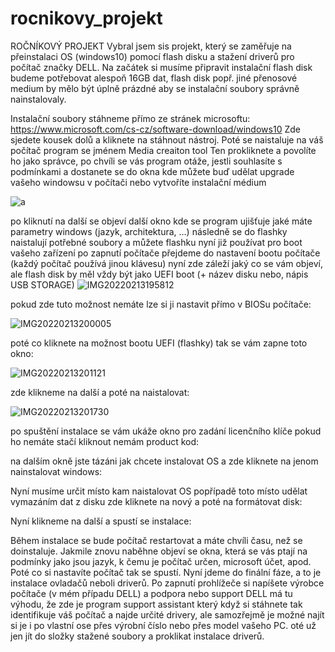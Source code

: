 # rocnikovy_projekt
ROČNÍKOVÝ PROJEKT 
Vybral jsem sis projekt, který se zaměřuje na přeinstalaci OS (windows10) pomocí flash disku a stažení driverů pro počítač značky DELL.
Na začátek si musíme připravit instalační flash disk budeme potřebovat alespoň 16GB dat, flash disk popř. jiné přenosové medium by mělo být úplně prázdné aby se instalační soubory správně nainstalovaly.

Instalační soubory stáhneme přímo ze stránek microsoftu: https://www.microsoft.com/cs-cz/software-download/windows10
Zde sjedete kousek dolů a kliknete na stáhnout nástroj. Poté se naistaluje na váš počítač program se jménem Media creaiton tool
Ten prokliknete a povolíte ho jako správce, po chvíli se vás program otáže, jestli souhlasíte s podmínkami a dostanete se do okna kde můžete buď udělat upgrade vašeho windowsu v počítači nebo vytvoříte instalační médium

![a](https://user-images.githubusercontent.com/106344975/170732859-e2a7c34d-f6c1-4266-bc95-2ea731e06a6d.png)


po kliknutí na další se objeví další okno kde se program ujišťuje jaké máte parametry windows (jazyk, architektura, …)
následně se do flashky naistalují potřebné soubory a můžete flashku nyní již používat pro boot vašeho zařízení
po zapnutí počítače přejdeme do nastavení bootu počítače (každý počítač používá jinou klávesu) 
nyní zde záleží jaký co se vám objeví, ale flash disk by měl vždy být jako UEFI boot (+ název disku nebo, nápis USB STORAGE) 
![IMG20220213195812](https://user-images.githubusercontent.com/106344975/170733083-0a8a38d5-d34d-4e4f-b4ee-c5501f46350d.jpg)

pokud zde tuto možnost nemáte lze si ji nastavit přímo v BIOSu počítače:

![IMG20220213200005](https://user-images.githubusercontent.com/106344975/170733829-73cdb961-409d-45ea-85f6-35b54b76c8f3.jpg)

poté co kliknete na možnost bootu UEFI (flashky) tak se vám zapne toto okno: 

![IMG20220213201121](https://user-images.githubusercontent.com/106344975/170733960-46908274-6b1a-4a3c-80eb-798ff1185625.jpg)


zde klikneme na další a poté na naistalovat: 

![IMG20220213201730](https://user-images.githubusercontent.com/106344975/170734098-798f38e6-d0cd-470d-a54a-20fb575aef41.jpg)


po spuštění instalace se vám ukáže okno pro zadání licenčního klíče pokud ho nemáte stačí kliknout nemám product kod: 




na dalším okně jste tázáni jak chcete instalovat OS a zde kliknete na jenom nainstalovat windows: 



Nyní musíme určit místo kam naistalovat OS popřípadě toto místo udělat vymazáním dat z disku zde kliknete na nový a poté na formátovat disk:    

Nyní klikneme na další a spustí se instalace:
 
Během instalace se bude počítač restartovat a máte chvíli času, než se doinstaluje.
Jakmile znovu naběhne objeví se okna, která se vás ptají na podmínky jako jsou jazyk, k čemu je počítač určen, microsoft účet, apod. 
Poté co si nastavíte počítač tak se spustí.
Nyní jdeme do finální fáze, a to je instalace ovladačů neboli driverů.
Po zapnutí prohlížeče si napíšete výrobce počítače (v mém případu DELL) a podpora nebo support
DELL má tu výhodu, že zde je program support assistant který když si stáhnete tak identifikuje váš počítač a najde určité drivery, ale samozřejmě je možné najít si je i po vlastní ose přes výrobní číslo nebo přes model vašeho PC. oté už jen jít do složky stažené soubory a proklikat instalace driverů.

